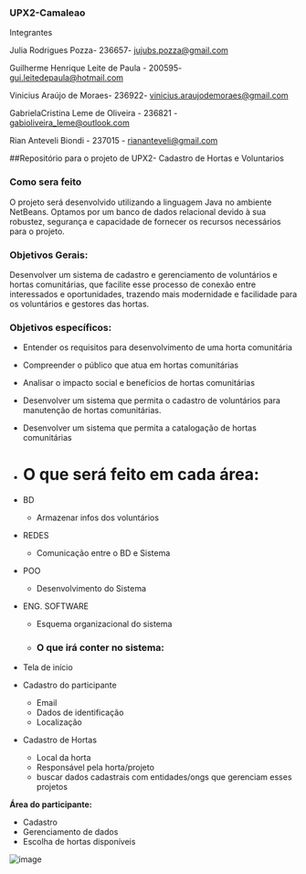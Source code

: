 ### UPX2-Camaleao

Integrantes

Julia Rodrigues Pozza- 236657- jujubs.pozza@gmail.com

Guilherme Henrique Leite de Paula - 200595- gui.leitedepaula@hotmail.com

Vinicius Araújo de Moraes- 236922- vinicius.araujodemoraes@gmail.com

GabrielaCristina Leme de Oliveira - 236821 - gabioliveira_leme@outlook.com

Rian Anteveli Biondi - 237015 - riananteveli@gmail.com


##Repositório para o projeto de UPX2- Cadastro de Hortas e Voluntarios
### Como sera feito
O projeto será desenvolvido utilizando a linguagem Java no ambiente NetBeans. Optamos por um banco de dados relacional devido à sua robustez, segurança e capacidade de fornecer os recursos necessários para o projeto.

### Objetivos Gerais:

Desenvolver um sistema de cadastro e gerenciamento de voluntários e hortas comunitárias, que facilite esse processo de conexão entre interessados e oportunidades, trazendo mais modernidade e facilidade para os voluntários e gestores das hortas.

### Objetivos específicos:

- Entender os requisitos para desenvolvimento de uma horta comunitária
- Compreender o público que atua em hortas comunitárias
- Analisar o impacto social e benefícios de hortas comunitárias
- Desenvolver um sistema que permita o cadastro de voluntários para manutenção de hortas comunitárias.
- Desenvolver um sistema que permita a catalogação de hortas comunitárias
- # O que será feito em cada área:

- BD
    - Armazenar infos dos voluntários
- REDES
    - Comunicação entre o BD e Sistema
- POO
    - Desenvolvimento do Sistema
- ENG. SOFTWARE
    - Esquema organizacional do sistema
 
    - ### O que irá conter no sistema:

- Tela de início
- Cadastro do participante
    - Email
    - Dados de identificação
    - Localização
- Cadastro de Hortas
    - Local da horta
    - Responsável pela horta/projeto
    - buscar dados cadastrais com entidades/ongs que gerenciam esses projetos

**Área do participante:**

- Cadastro
- Gerenciamento de dados
- Escolha de hortas disponíveis

![image](https://github.com/Pozzaaaa/UPX2-Camaleao/assets/105672389/86e2e131-cba0-4a09-89bf-38ac73db52ce)

